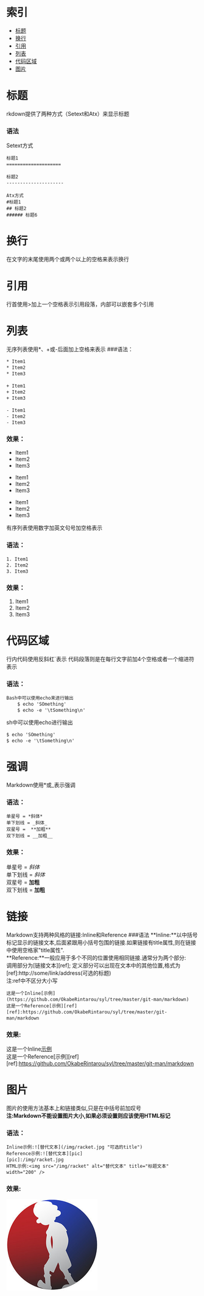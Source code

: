 # 索引
* [标题](#标题)
* [换行](#换行)
* [引用](#引用)
* [列表](#列表)
* [代码区域](#代码区域)
* [图片](#图片)

# 标题
rkdown提供了两种方式（Setext和Atx）来显示标题

### 语法

Setext方式

```
标题1
====================

标题2
---------------------

Atx方式
#标题1
## 标题2
###### 标题6
```

# 换行
在文字的末尾使用两个或两个以上的空格来表示换行

# 引用
行首使用>加上一个空格表示引用段落，内部可以嵌套多个引用


# 列表
无序列表使用*、+或-后面加上空格来表示
###语法：
```
* Item1
* Item2
* Item3

+ Item1
+ Item2
+ Item3

- Item1
- Item2
- Item3

```

### 效果：

* Item1
* Item2
* Item3

+ Item1
+ Item2
+ Item3

- Item1
- Item2
- Item3


有序列表使用数字加英文句号加空格表示

### 语法：
```
1. Item1
2. Item2
3. Item3

```

### 效果：
1. Item1
2. Item2
3. Item3


# 代码区域

行内代码使用反斜杠`表示
代码段落则是在每行文字前加4个空格或者一个缩进符表示

### 语法：
```
Bash中可以使用echo来进行输出
    $ echo 'SOmething'
    $ echo -e '\tSomething\n'
```
sh中可以使用echo进行输出   

    $ echo 'SOmething'       
    $ echo -e '\tSomething\n' 

# 强调
Markdown使用\*或\_表示强调
### 语法：
```
单星号 = *斜体*
单下划线 = _斜体_
双星号 =  **加粗**
双下划线 = __加粗__
```
### 效果：
单星号 = *斜体*  
单下划线 = _斜体_  
双星号 = **加粗**  
双下划线 = __加粗__  

# 链接
Markdown支持两种风格的链接:Inline和Reference
###语法
**Inline:**以中括号标记显示的链接文本,后面紧跟用小括号包围的链接.如果链接有title属性,则在链接中使用空格家"title属性".  
**Reference:**一般应用于多个不同的位置使用相同链接.通常分为两个部分:  
调用部分为[链接文本][ref];
定义部分可以出现在文本中的其他位置,格式为[ref]:http://some/link/address(可选的标题)  
注:ref中不区分大小写
```
这是一个Inline[示例](https://github.com/OkabeRintarou/syl/tree/master/git-man/markdown)
这是一个Reference[示例][ref]
[ref]:https://github.com/OkabeRintarou/syl/tree/master/git-man/markdown
```
### 效果:
这是一个Inline[示例](https://github.com/OkabeRintarou/syl/tree/master/git-man/markdown)              
这是一个Reference[示例][ref]
[ref]:https://github.com/OkabeRintarou/syl/tree/master/git-man/markdown
# 图片
图片的使用方法基本上和链接类似,只是在中括号前加叹号     
**注:Markdown不能设置图片大小,如果必须设置则应该使用HTML标记<img>**   
### 语法：
```
Inline示例:![替代文本](/img/racket.jpg "可选的title")
Reference示例:![替代文本][pic]
[pic]:/img/racket.jpg
HTML示例:<img src="/img/racket" alt="替代文本" title="标题文本" width="200" />
```
### 效果:
![](img/racket.jpg "可选的title")
